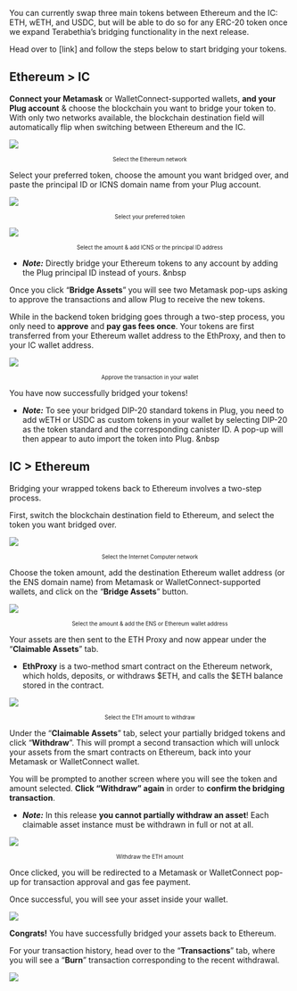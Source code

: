 You can currently swap three main tokens between Ethereum and the IC: ETH, wETH, and USDC, but will be able to do so for any ERC-20 token once we expand Terabethia’s bridging functionality in the next release.

Head over to [link] and follow the steps below to start bridging your tokens.

## Ethereum > IC
**Connect your Metamask** or WalletConnect-supported wallets, **and your Plug account** & choose the blockchain you want to bridge your token to. With only two networks available, the blockchain destination field will automatically flip when switching between Ethereum and the IC.

![](../imgs/eth-ic-network-selector.png)

<center><sub><sup>Select the Ethereum network</sub></sup></center>

Select your preferred token, choose the amount you want bridged over, and paste the principal ID or ICNS domain name from your Plug account.

![](../imgs/asset-selection.png)

<center><sub><sup>Select your preferred token</sub></sup></center>

![](../imgs/eth-amount-selection.png)

<center><sub><sup>Select the amount & add ICNS or the principal ID address</sub></sup></center>

- ***Note:*** Directly bridge your Ethereum tokens to any account by adding the Plug principal ID instead of yours.
&nbsp

Once you click “**Bridge Assets**” you will see two Metamask pop-ups asking to approve the transactions and allow Plug to receive the new tokens. 

While in the backend token bridging goes through a two-step process, you only need to **approve** and **pay gas fees once**. Your tokens are first transferred from your Ethereum wallet address to the EthProxy, and then to your IC wallet address.

![](../imgs/brdige-metamask-popup.png)

<center><sub><sup>Approve the transaction in your wallet</sub></sup></center>

You have now successfully bridged your tokens!

- ***Note:*** To see your bridged DIP-20 standard tokens in Plug, you need to add wETH or USDC as custom tokens in your wallet by selecting DIP-20 as the token standard and the corresponding canister ID. A pop-up will then appear to auto import the token into Plug.
&nbsp


## IC > Ethereum

Bridging your wrapped tokens back to Ethereum involves a two-step process.

First, switch the blockchain destination field to Ethereum, and select the token you want bridged over. 

![](../imgs/ic-eth-network-selector.png)

<center><sub><sup>Select the Internet Computer network</sub></sup></center>

Choose the token amount, add the destination Ethereum wallet address (or the ENS domain name) from Metamask or WalletConnect-supported wallets, and click on the “**Bridge Assets**” button.

![](../imgs/ic-amount-selection.png)

<center><sub><sup>Select the amount & add the ENS or Ethereum wallet address</sub></sup></center>


Your assets are then sent to the ETH Proxy and now appear under the “**Claimable Assets**” tab. 

- ****EthProxy**** is a two-method smart contract on the Ethereum network, which holds, deposits, or withdraws $ETH, and calls the $ETH balance stored in the contract.

![](../imgs/claimable-assets-tab.png)

<center><sub><sup>Select the ETH amount to withdraw</sub></sup></center>

Under the “**Claimable Assets**” tab, select your partially bridged tokens and click “**Withdraw**”. This will prompt a second transaction which will unlock your assets from the smart contracts on Ethereum, back into your Metamask or WalletConnect wallet. 

You will be prompted to another screen where you will see the token and amount selected. **Click “Withdraw” again** in order to **confirm the bridging transaction**.

- ***Note:***  In this release **you cannot partially withdraw an asset**! Each claimable asset instance must be withdrawn in full or not at all.

![](../imgs/withdraw-step-2.png)


<center><sub><sup>Withdraw the ETH amount</sub></sup></center>

Once clicked, you will be redirected to a Metamask or WalletConnect pop-up for transaction approval and gas fee payment.

Once successful, you will see your asset inside your wallet.

![](../imgs/Withdraw-to-eth-metamask-Pop-up.png)

**Congrats!** You have successfully bridged your assets back to Ethereum.

For your transaction history, head over to the “**Transactions**” tab, where you will see a “**Burn**” transaction corresponding to the recent withdrawal.

![](../imgs/transaction-tab-burn.png)

